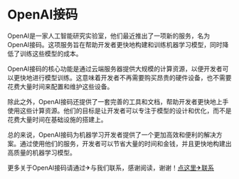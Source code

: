 # OpenAI接码

OpenAI是一家人工智能研究实验室，他们最近推出了一项新的服务，名为OpenAI接码。这项服务旨在帮助开发者更快地构建和训练机器学习模型，同时降低了训练这些模型的成本。

OpenAI接码的核心功能是通过云端服务器提供大规模的计算资源，以便开发者可以更快地进行模型训练。这意味着开发者不再需要购买昂贵的硬件设备，也不需要花费大量时间来配置和维护这些设备。

除此之外，OpenAI接码还提供了一套完善的工具和文档，帮助开发者更快地上手使用这些计算资源。他们的目标是让开发者可以专注于模型的设计和优化，而不是花费大量时间在基础设施的搭建上。

总的来说，OpenAI接码为机器学习开发者提供了一个更加高效和便利的解决方案。通过使用他们的服务，开发者可以节省大量的时间和金钱，并且更快地构建出高质量的机器学习模型。

更多关于OpenAI接码请通过✈与我们联系，感谢阅读，谢谢！[点这里✈联系](https://c.k02.cc)